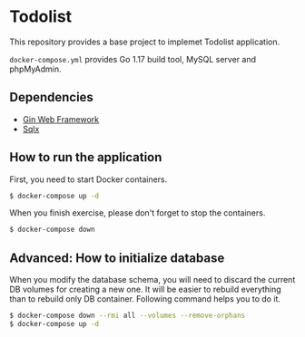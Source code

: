 # Todolist
This repository provides a base project to implemet Todolist application.

`docker-compose.yml` provides Go 1.17 build tool, MySQL server and phpMyAdmin.

## Dependencies
- [Gin Web Framework](https://pkg.go.dev/github.com/gin-gonic/gin)
- [Sqlx](https://pkg.go.dev/github.com/jmoiron/sqlx)

## How to run the application
First, you need to start Docker containers.
```sh
$ docker-compose up -d
```

When you finish exercise, please don't forget to stop the containers.
```sh
$ docker-compose down
```

## Advanced: How to initialize database
When you modify the database schema, you will need to discard the current DB volumes for creating a new one.
It will be easier to rebuild everything than to rebuild only DB container.
Following command helps you to do it.
```sh
$ docker-compose down --rmi all --volumes --remove-orphans
$ docker-compose up -d
```
